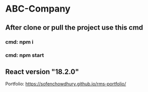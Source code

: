 # ABC-Company
## After clone or pull the project use this cmd
### cmd: npm i
### cmd: npm start
## React version "18.2.0"

Portfolio: https://sofenchowdhury.github.io/rms-portfolio/